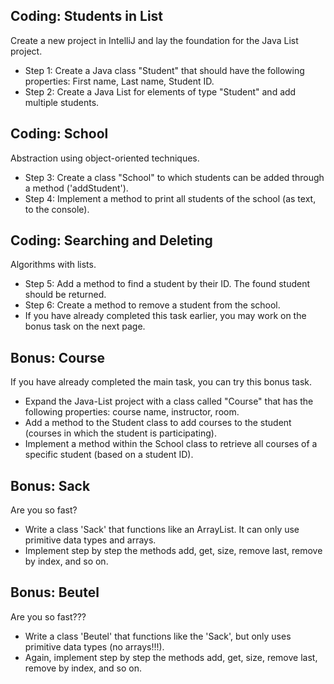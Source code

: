 
## Coding: Students in List

Create a new project in IntelliJ and lay the foundation for the Java List project.

-   Step 1: Create a Java class "Student" that should have the following properties: First name, Last name, Student ID.
-   Step 2: Create a Java List for elements of type "Student" and add multiple students.

## [](https://github.com/neuefische/hh-java-24-1-handouts/blob/main/2-Object-orientation/06-List/challenges.md#coding-school)Coding: School

Abstraction using object-oriented techniques.

-   Step 3: Create a class "School" to which students can be added through a method ('addStudent').
-   Step 4: Implement a method to print all students of the school (as text, to the console).

## [](https://github.com/neuefische/hh-java-24-1-handouts/blob/main/2-Object-orientation/06-List/challenges.md#coding-searching-and-deleting)Coding: Searching and Deleting

Algorithms with lists.

-   Step 5: Add a method to find a student by their ID. The found student should be returned.
-   Step 6: Create a method to remove a student from the school.
-   If you have already completed this task earlier, you may work on the bonus task on the next page.

## [](https://github.com/neuefische/hh-java-24-1-handouts/blob/main/2-Object-orientation/06-List/challenges.md#bonus-course)Bonus: Course

If you have already completed the main task, you can try this bonus task.

-   Expand the Java-List project with a class called "Course" that has the following properties: course name, instructor, room.
-   Add a method to the Student class to add courses to the student (courses in which the student is participating).
-   Implement a method within the School class to retrieve all courses of a specific student (based on a student ID).

## [](https://github.com/neuefische/hh-java-24-1-handouts/blob/main/2-Object-orientation/06-List/challenges.md#bonus-sack)Bonus: Sack

Are you so fast?

-   Write a class 'Sack' that functions like an ArrayList. It can only use primitive data types and arrays.
-   Implement step by step the methods add, get, size, remove last, remove by index, and so on.

## [](https://github.com/neuefische/hh-java-24-1-handouts/blob/main/2-Object-orientation/06-List/challenges.md#bonus-beutel)Bonus: Beutel

Are you so fast???

-   Write a class 'Beutel' that functions like the 'Sack', but only uses primitive data types (no arrays!!!).
-   Again, implement step by step the methods add, get, size, remove last, remove by index, and so on.